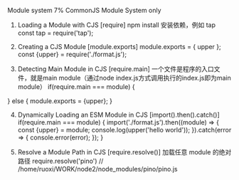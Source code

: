 Module system   7%
CommonJS Module System only

1. Loading a Module with CJS  [require]
npm install 安装依赖，例如 tap
const tap = require('tap');

2. Creating a CJS Module [module.exports]
module.exports = {
  upper
};
const {upper} = require('./format.js');

3. Detecting Main Module in CJS [require.main]
一个文件是程序的入口文件，就是main module（通过node index.js方式调用执行的index.js即为main module）
if(require.main === module) {

} else {
  module.exports = {upper};
}

4. Dynamically Loading an ESM Module in CJS [import().then().catch()]
if(require.main === module) {
  import('./format.js').then((module) => {
    const {upper} = module;
    console.log(upper('hello world'));
  }).catch(error => {
    console.error(error);
  });
}

5. Resolve a Module Path in CJS [require.resolve()]
加载任意 module 的绝对路径
require.resolve('pino')  // /home/ruoxi/WORK/node2/node_modules/pino/pino.js

